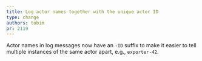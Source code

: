 ```yaml
---
title: Log actor names together with the unique actor ID
type: change
authors: tobim
pr: 2119
---
```


Actor names in log messages now have an `-ID` suffix to make it easier to tell
multiple instances of the same actor apart, e.g., `exporter-42`.
